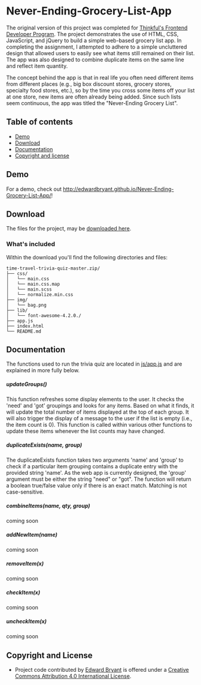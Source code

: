 # Never-Ending-Grocery-List-App

The original version of this project was completed for [Thinkful's Frontend Developer Program](https://www.thinkful.com/courses/learn-web-development-online/). The project demonstrates the use of HTML, CSS, JavaScript, and jQuery to build a simple web-based grocery list app. In completing the assignment, I attempted to adhere to a simple uncluttered design that allowed users to easily see what items still remained on their list. The app was also designed to combine duplicate items on the same line and reflect item quantity. 

The concept behind the app is that in real life you often need different items from different places (e.g., big box discount stores, grocery stores, specialty food stores, etc.), so by the time you cross some items off your list at one store, new items are often already being added. Since such lists seem continuous, the app was titled the "Never-Ending Grocery List".

## Table of contents

- [Demo](#demo)
- [Download](#download)
- [Documentation](#documentation)
- [Copyright and license](#copyright-and-license)

## Demo

For a demo, check out <http://edwardbryant.github.io/Never-Ending-Grocery-List-App/>!

## Download

The files for the project, may be [downloaded here](https://github.com/edwardbryant/never-ending-grocery-list-app/archive/master.zip).

### What's included

Within the download you'll find the following directories and files:

```
time-travel-trivia-quiz-master.zip/
├── css/
│   └── main.css
│   └── main.css.map
│   └── main.scss
│   └── normalize.min.css
├── img/
│   └── bag.png
├── lib/
│   └── font-awesome-4.2.0./
├── app.js
├── index.html
└── README.md
```

## Documentation

The functions used to run the trivia quiz are located in [js/app.js](https://github.com/edwardbryant/Never-Ending-Grocery-List-App/blob/master/js/app.js) and are explained in more fully below. 

##### updateGroups()

This function refreshes some display elements to the user. It checks the 'need' and 'got' groupings and looks for any items. Based on what it finds, it will update the total number of items displayed at the top of each group. It will also trigger the display of a message to the user if the list is empty (i.e., the item count is 0). This function is called within various other functions to update these items whenever the list counts may have changed.  

##### duplicateExists(name, group)

The duplicateExists function takes two arguments 'name' and 'group' to check if a particular item grouping contains a duplicate entry with the provided string 'name'. As the web app is currently designed, the 'group' argument must be either the string "need" or "got". The function will return a boolean true/false value only if there is an exact match. Matching is not case-sensitive.   

##### combineItems(name, qty, group)

coming soon

##### addNewItem(name)

coming soon

##### removeItem(x)

coming soon

##### checkItem(x)

coming soon

##### uncheckItem(x)

coming soon

## Copyright and License

- Project code contributed by [Edward Bryant](http://www.edwardbryant.com) is offered under a [Creative Commons Attribution 4.0 International License](http://creativecommons.org/licenses/by/4.0/).




